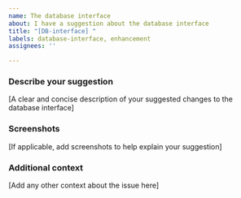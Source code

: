 ```yaml
---
name: The database interface
about: I have a suggestion about the database interface
title: "[DB-interface] "
labels: database-interface, enhancement
assignees: ''

---
```


### Describe your suggestion
[A clear and concise description of your suggested changes to the database interface]

### Screenshots
[If applicable, add screenshots to help explain your suggestion]

### Additional context
[Add any other context about the issue here]
